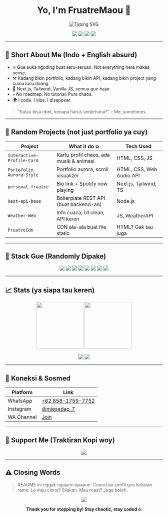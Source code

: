 <h1 align="center">Yo, I'm FruatreMaou 🚀</h1>
<p align="center">
  <img src="https://readme-typing-svg.demolab.com?font=Fira+Code&duration=3000&pause=700&color=8F00FF&center=true&vCenter=true&width=450&lines=Just+a+guy+who+codes+weird+stuff.;Sometimes+it's+useful.;Most+of+the+time+it's+vibes.;Gen+Alpha+Energy+%F0%9F%A7%A1" alt="Typing SVG" />
</p>

<p align="center">
  <img src="https://img.shields.io/github/followers/FruatreMaou?label=Followers&style=social" />
  <img src="https://img.shields.io/github/stars/FruatreMaou?style=social" />
  <img src="https://img.shields.io/badge/Spotify-Now+Playing-green?logo=spotify" />
  <img src="https://img.shields.io/badge/Code%20Chaos-On%20Purpose-purple" />
</p>

---

## 👾 Short About Me (Indo + English absurd)

* 🔥 Gue suka ngoding buat seru-seruan. Not everything here makes sense.
* ⚒️ Kadang bikin portfolio, kadang bikin API, kadang bikin project yang cuma lucu doang.
* 🧃 Next.js, Tailwind, Vanilla JS, semua gue hajar.
* 💀 No roadmap. No tutorial. Pure chaos.
* 🌍 I code. I vibe. I disappear.

> "Kalau bisa ribet, kenapa harus sederhana?" – Me, sometimes.

---

## 🚨 Random Projects (not just portfolio ya cuy)

| Project                    | What it do 💥                           | Tech Used                |
| -------------------------- | --------------------------------------- | ------------------------ |
| `Interactive-Profile-Card` | Kartu profil chaos, ada musik & animasi | HTML, CSS, JS            |
| `Portofolio-Aurora-Style`  | Portfolio aurora, scroll visualizer     | HTML, CSS, Web Audio API |
| `personal-fruatre`         | Bio link + Spotify now playing          | Next.js, Tailwind, TS    |
| `Rest-api-base`            | Boilerplate REST API (buat backend-an)  | Node.js                  |
| `Weather-Web`              | Info cuaca, UI clean, API keren         | JS, WeatherAPI           |
| `FruatreCdn`               | CDN ala-ala buat file static            | HTML? Gak tau juga       |

---

## 🧰 Stack Gue (Randomly Dipake)

<p align="center">
  <img src="https://img.shields.io/badge/HTML5-e34c26?logo=html5&logoColor=white"/>
  <img src="https://img.shields.io/badge/CSS3-1572b6?logo=css3&logoColor=white"/>
  <img src="https://img.shields.io/badge/JavaScript-f7df1e?logo=javascript&logoColor=black"/>
  <img src="https://img.shields.io/badge/TypeScript-3178c6?logo=typescript&logoColor=white"/>
  <img src="https://img.shields.io/badge/Node.js-339933?logo=nodedotjs&logoColor=white"/>
  <img src="https://img.shields.io/badge/Tailwind_CSS-38B2AC?logo=tailwind-css&logoColor=white"/>
  <img src="https://img.shields.io/badge/Next.js-000000?logo=nextdotjs&logoColor=white"/>
  <img src="https://img.shields.io/badge/Web%20Audio%20API-vibes-purple"/>
</p>

---

## 📈 Stats (ya siapa tau keren)

<p align="center">
  <img src="https://github-readme-stats.vercel.app/api?username=FruatreMaou&theme=tokyonight&show_icons=true" height="150" />
  <img src="https://github-readme-streak-stats.herokuapp.com/?user=FruatreMaou&theme=tokyonight" height="150"/>
</p>

<p align="center">
  <img src="https://github-profile-summary-cards.vercel.app/api/cards/repos-per-language?username=FruatreMaou&theme=tokyonight"/>
  <img src="https://github-profile-summary-cards.vercel.app/api/cards/productive-time?username=FruatreMaou&theme=tokyonight&utcOffset=8"/>
</p>

---

## 🧠 Koneksi & Sosmed

| Platform   | Link                                                          |
| ---------- | ------------------------------------------------------------- |
| WhatsApp   | [+62 858-1759-7752](https://wa.me/6285817597752)              |
| Instagram  | [@miesedap\_7](https://instagram.com/miesedap_7)              |
| WA Channel | [Join](https://whatsapp.com/channel/0029VaNR2B6BadmioY6mar3N) |

---

## 🧃 Support Me (Traktiran Kopi woy)

<p align="center">
  <a href="https://trakteer.id/username" target="_blank">
    <img src="https://img.shields.io/badge/Trakteer-☕-red" />
  </a>
</p>

---

## ⚠️ Closing Words

> README ini nggak ngajarin apapun. Cuma biar profil gue keliatan rame. Lo mau clone? Silakan. Mau roast? Juga boleh.

<p align="center">
  <img src="https://komarev.com/ghpvc/?username=FruatreMaou&label=stalker+count&color=blueviolet" />
</p>

<p align="center">
  <strong>Thank you for stopping by! Stay chaotic, stay coded 💥</strong>
</p>
